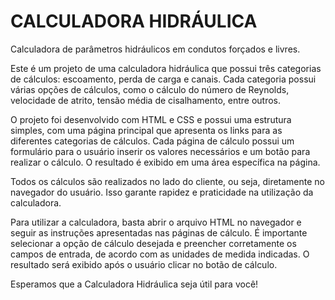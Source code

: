 # CALCULADORA HIDRÁULICA
Calculadora de parâmetros hidráulicos em condutos forçados e livres.

Este é um projeto de uma calculadora hidráulica que possui três categorias de cálculos: escoamento, perda de carga e canais. Cada categoria possui várias opções de cálculos, como o cálculo do número de Reynolds, velocidade de atrito, tensão média de cisalhamento, entre outros.

O projeto foi desenvolvido com HTML e CSS e possui uma estrutura simples, com uma página principal que apresenta os links para as diferentes categorias de cálculos. Cada página de cálculo possui um formulário para o usuário inserir os valores necessários e um botão para realizar o cálculo. O resultado é exibido em uma área específica na página.

Todos os cálculos são realizados no lado do cliente, ou seja, diretamente no navegador do usuário. Isso garante rapidez e praticidade na utilização da calculadora.

Para utilizar a calculadora, basta abrir o arquivo HTML no navegador e seguir as instruções apresentadas nas páginas de cálculo. É importante selecionar a opção de cálculo desejada e preencher corretamente os campos de entrada, de acordo com as unidades de medida indicadas. O resultado será exibido após o usuário clicar no botão de cálculo.

Esperamos que a Calculadora Hidráulica seja útil para você!
